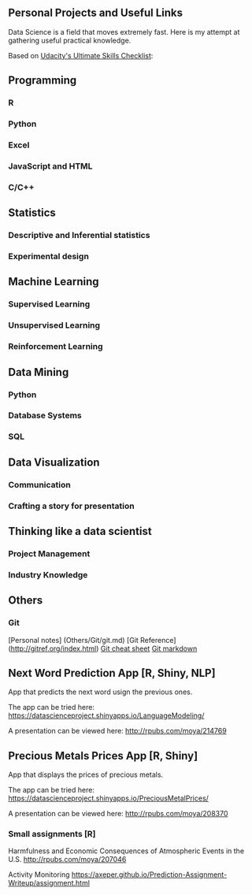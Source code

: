 ## Personal Projects and Useful Links

Data Science is a field that moves extremely fast. Here is my attempt at gathering useful practical knowledge.


Based on [Udacity's Ultimate Skills Checklist](http://1onjea25cyhx3uvxgs4vu325.wpengine.netdna-cdn.com/wp-content/uploads/2014/12/UdacityUltimateSkillChecklistForYourFirstDataAnalystJob.pdf):




## Programming
### R
### Python
### Excel
### JavaScript and HTML
### C/C++

## Statistics
### Descriptive and Inferential statistics
### Experimental design

## Machine Learning
### Supervised Learning
### Unsupervised Learning
### Reinforcement Learning

## Data Mining
### Python
### Database Systems
### SQL

## Data Visualization
### Communication
### Crafting a story for presentation

## Thinking like a data scientist
### Project Management 
### Industry Knowledge

## Others
### Git
[Personal notes] (Others/Git/git.md)
[Git Reference] (http://gitref.org/index.html)
[Git cheat sheet](http://rogerdudler.github.io/git-guide/files/git_cheat_sheet.pdf)
[Git markdown](https://github.com/adam-p/markdown-here/wiki/Markdown-Cheatsheet)


























## Next Word Prediction App [R, Shiny, NLP]

App that predicts the next word usign the previous ones.

The app can be tried here:
https://datascienceproject.shinyapps.io/LanguageModeling/

A presentation can be viewed here:
http://rpubs.com/moya/214769




## Precious Metals Prices App [R, Shiny]

App that displays the prices of precious metals.

The app can be tried here:
https://datascienceproject.shinyapps.io/PreciousMetalPrices/

A presentation can be viewed here:
http://rpubs.com/moya/208370




### Small assignments [R]

Harmfulness and Economic Consequences of Atmospheric Events in the U.S.
http://rpubs.com/moya/207046

Activity Monitoring
https://axeper.github.io/Prediction-Assignment-Writeup/assignment.html

